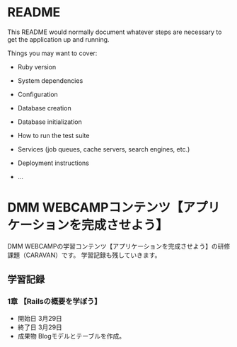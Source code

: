 # README

This README would normally document whatever steps are necessary to get the
application up and running.

Things you may want to cover:

* Ruby version

* System dependencies

* Configuration

* Database creation

* Database initialization

* How to run the test suite

* Services (job queues, cache servers, search engines, etc.)

* Deployment instructions

* ...

# DMM WEBCAMPコンテンツ【アプリケーションを完成させよう】
DMM WEBCAMPの学習コンテンツ【アプリケーションを完成させよう】の研修課題（CARAVAN）です。
学習記録も残していきます。

## 学習記録
### 1章 【Railsの概要を学ぼう】
- 開始日 3月29日
- 終了日 3月29日
- 成果物 Blogモデルとテーブルを作成。